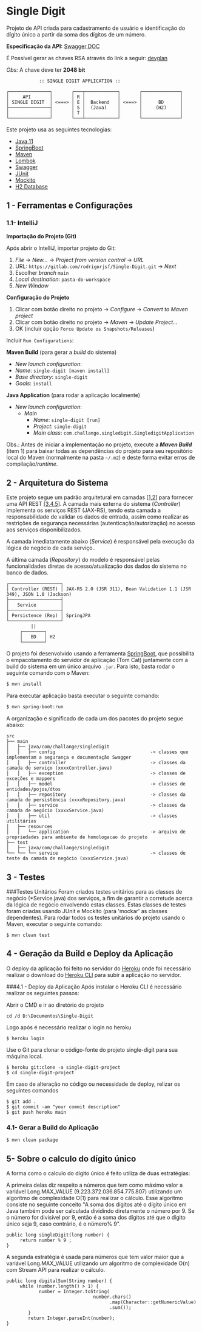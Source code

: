 # Single Digit

Projeto de API criada para cadastramento de usuário e identificação do dígito único a partir da soma dos dígitos de um número.

**Especificação da API:** [Swagger DOC](https://single-digit-project.herokuapp.com/api/v1/swagger-ui.html#/)

É Possível gerar as chaves RSA através do link a seguir: [devglan](https://www.devglan.com/online-tools/rsa-encryption-decryption)

_Obs:_ A chave deve ter **2048 bit**

```
            :: SINGLE DIGIT APPLICATION ::

┌───────────────┐       ┌───┬────────────┐       ┌──────────────┐
│     API       │       │ R │            │       │              │
│ SINGLE DIGIT  │ <===> │ E │  Backend   │ <===> │      BD      │
├───────────────┤       │ S │  (Java)    │       │     (H2)     │
│               │       │ T │            │       │              │
└───────────────┘       └───┴────────────┘       └──────────────┘
```

Este projeto usa as seguintes tecnologias:
- [Java 11](https://www.oracle.com/technetwork/java/javase/downloads/index.html)
- [SpringBoot](https://spring.io/projects/spring-boot)
- [Maven](https://maven.apache.org/)
- [Lombok](https://projectlombok.org/)
- [Swagger](https://swagger.io/solutions/api-documentation/)
- [JUnit](https://junit.org/junit5/)
- [Mockito](https://site.mockito.org/)
- [H2 Database](https://www.h2database.com/html/main.html)

## 1 - Ferramentas e Configurações

### 1.1- IntelliJ

**Importação do Projeto (Git)**

Após abrir o IntelliJ, importar projeto do Git:

1. _File_ -> _New..._ -> _Project from version control_ -> _URL_
2. URL: `https://gitlab.com/rodrigorjsf/Single-Digit.git` -> _Next_
3. Escolher _branch_ `main`
4. _Local destination_: `pasta-do-workspace`
5. _New Window_

**Configuração do Projeto**

1. Clicar com botão direito no projeto -> _Configure_ -> _Convert to Maven project_
2. Clicar com botão direito no projeto -> _Maven_ -> _Update Project..._
3. OK (incluir opção `Force Update os Snapshots/Releases`)

Incluir `Run Configurations`:

**Maven Build** (para gerar a _build_ do sistema)
- _New launch configuration_:
- _Name_: `single-digit [maven install]`
- _Base directory_: `single-digit`
- _Goals_: `install`

**Java Application** (para rodar a aplicação localmente)
- _New launch configuration_:
    - _Main_
        - _Name_: `single-digit [run]`
        - _Project_: `single-digit`
        - _Main class_: `com.challange.singledigit.SingledigitApplication`

Obs.: Antes de iniciar a implementação no projeto, execute a **_Maven Build_** (item 1) para baixar todas as dependências do projeto para seu repositório local do Maven (normalmente na pasta `~/.m2`) e deste forma evitar erros de compilação/_runtime_.

## 2 - Arquitetura do Sistema

Este projeto segue um padrão arquitetural em camadas [[1](https://www.oreilly.com/library/view/software-architecture-patterns/9781491971437/ch01.html),[2](https://en.wikipedia.org/wiki/Multitier_architecture)] para fornecer uma API REST [[3](https://dzone.com/articles/intro-rest),[4](https://www.quora.com/What-are-RESTful-APIs-and-how-do-they-work),[5](https://blog.caelum.com.br/rest-principios-e-boas-praticas/)]. A camada mais externa do sistema (_Controller_) implementa os serviços REST (JAX-RS), tendo esta camada a responsabilidade de validar os dados de entrada, assim como realizar as restrições de segurança necessárias (autenticação/autorização) no acesso aos serviços disponibilizados.

A camada imediatamente abaixo (_Service_) é responsável pela execução da lógica de negócio de cada serviço..

A última camada (_Repository_) do modelo é responsável pelas funcionalidades diretas de acesso/atualização dos dados do sistema no banco de dados.

```
┌───────────────────┐
│ Controller (REST) │ JAX-RS 2.0 (JSR 311), Bean Validation 1.1 (JSR 349), JSON 1.0 (Jackson)
├───────────────────┤
│   Service         │ 
├───────────────────┤
│ Persistence (Rep) │ SpringJPA
└───────────────────┘
         ||
     ┌────────┐
     │   BD   │ H2
     └────────┘
```

O projeto foi desenvolvido usando a ferramenta [SpringBoot](https://thorntail.io/), que possibilita o empacotamento do servidor de aplicação (Tom Cat) juntamente com a build do sistema em um único arquivo `.jar`. Para isto, basta rodar o seguinte comando com o Maven:

```sh
$ mvn install
```

Para executar aplicação basta executar o seguinte comando:

```sh
$ mvn spring-boot:run
```

A organização e significado de cada um dos pacotes do projeto segue abaixo:

```
src
├── main
│   ├── java/com/challange/singledigit
│   │   ├── config                                   -> classes que implementam a segurança e documentação Swagger
│   │   ├── controller                               -> classes da camada de serviço (xxxxController.java)
│   │   ├── exception                                -> classes de exceções e mappers
│   │   ├── model                                    -> classes de entidades/pojos/dtos
│   │   ├── repository                               -> classes da camada de persistência (xxxxRepository.java)
│   │   ├── service                                  -> classes da camada de negócio (xxxxService.java)
│   │   ├── util                                     -> classes utilitárias
│   ├── resources
│   │   └── application                              -> arquivo de propriedades para ambiente de homologacao do projeto
├── test
│   ├── java/com/challange/singledigit
└── └── └── service                                  -> classes de teste da camada de negócio (xxxxService.java)
```

## 3 - Testes
###Testes Unitários
Foram criados testes unitários para as classes de negócio (*Service.java) dos serviços, a fim de garantir a corretude acerca da lógica de negócio envolvendo estas classes. Estas classes de testes foram criadas usando JUnit e Mockito (para 'mockar' as classes dependentes). Para rodar todos os testes unitários do projeto usando o Maven, executar o seguinte comando:
```
$ mvn clean test
```
## 4 - Geração da Build e Deploy da Aplicação
O deploy da aplicação foi feito no servidor do [Heroku](https://www.heroku.com/) onde foi necessário
realizar o download do [Heroku CLI](https://devcenter.heroku.com/articles/heroku-cli) para subir a aplicação no servidor.

###4.1 - Deploy da Aplicação
Após instalar o Heroku CLI é necessário realizar os seguintes passos:

Abrir o CMD e ir ao diretório do projeto
````
cd /d D:\Documentos\Single-Digit
````
Logo após é necessário realizar o login no heroku
````
$ heroku login
````
Use o Git para clonar o código-fonte do projeto single-digit para sua máquina local.
````
$ heroku git:clone -a single-digit-project
$ cd single-digit-project
````
Em caso de alteração no código ou necessidade de deploy, relizar os seguintes comandos
````
$ git add .
$ git commit -am "your commit description"
$ git push heroku main
````
### 4.1- Gerar a Build do Aplicação
````
$ mvn clean package
````
## 5- Sobre o calculo do dígito único
A forma como o calculo do dígito único é feito utiliza de duas estratégias:

A primeira delas diz respeito a números que tem como máximo valor a variável Long.MAX_VALUE (9.223.372.036.854.775.807) utilizando um algoritmo de complexidade O(1) para realizar o cálculo.
Esse algoritmo consiste no seguinte conceito "A soma dos dígitos até o dígito único em Java também pode ser calculada dividindo diretamente o número por 9. Se o número for divisível por 9, então é a soma dos dígitos até que o dígito único seja 9, caso contrário, é o número% 9".
````
public long singleDigit(long number) {
     return number % 9 ;
}
````
A segunda estratégia é usada para números que tem valor maior que a variável Long.MAX_VALUE utilizando um algoritmo de complexidade O(n) com Stream API para realizar o cálculo.
````
public long digitalSum(String number) {
     while (number.length() > 1) {
            number = Integer.toString(
                                number.chars()
                                      .map(Character::getNumericValue)
                                      .sum());
        }
        return Integer.parseInt(number);
}
````